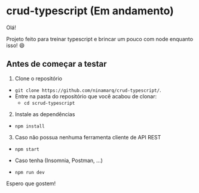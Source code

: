 # crud-typescript (Em andamento)

Olá!

Projeto feito para treinar typescript e brincar um pouco com node enquanto isso! 😄

## Antes de começar a testar

1. Clone o repositório

- `git clone https://github.com/ninamarq/crud-typescript/`.
- Entre na pasta do repositório que você acabou de clonar:
  - `cd scrud-typescript`

2. Instale as dependências

- `npm install`

3. Caso não possua nenhuma ferramenta cliente de API REST

- `npm start`

- Caso tenha (Insomnia, Postman, ...)
- `npm run dev`

Espero que gostem!
